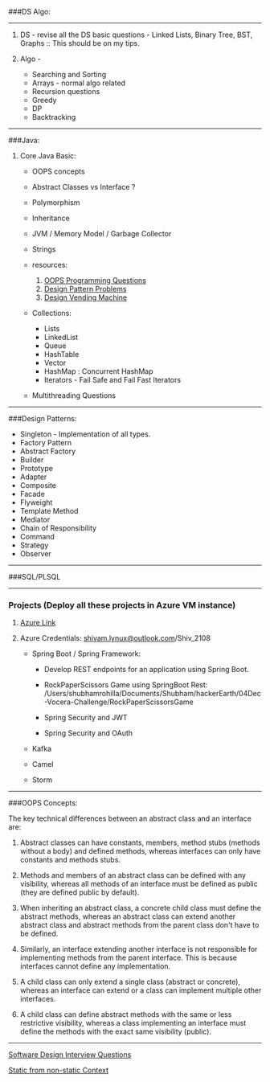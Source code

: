 ###DS Algo:
<hr>

1. DS - revise all the DS basic questions - Linked Lists, Binary Tree, BST, Graphs :: This should be on my tips.
2. Algo -
    
   + Searching and Sorting
   + Arrays - normal algo related
   + Recursion questions
   + Greedy
   + DP
   + Backtracking

<hr>

###Java:

1. Core Java Basic:
        
   + OOPS concepts
   + Abstract Classes vs Interface ? 
   + Polymorphism
   + Inheritance
   + JVM / Memory Model / Garbage Collector
   + Strings
   + resources:
        1) [OOPS Programming Questions](https://javarevisited.blogspot.com/2020/05/object-oriented-programming-questions-answers.html#axzz7Dp4B87DM)
        2) [Design Pattern Problems](https://javarevisited.blogspot.com/2012/06/20-design-pattern-and-software-design.html#axzz7Dp4B87DM)
        3) [Design Vending Machine](https://javarevisited.blogspot.com/2016/06/design-vending-machine-in-java.html#axzz7Dp4B87DM)

    + Collections:
        
        + Lists
        + LinkedList
        +  Queue
        +  HashTable
        +  Vector
        +  HashMap : Concurrent HashMap
        +  Iterators - Fail Safe and Fail Fast Iterators
    
    + Multithreading Questions

<hr>

###Design Patterns:

+ Singleton - Implementation of all types.
+ Factory Pattern
+ Abstract Factory
+ Builder
+ Prototype
+ Adapter
+ Composite
+ Facade
+ Flyweight
+ Template Method
+ Mediator
+ Chain of Responsibility
+ Command
+ Strategy
+ Observer

<hr>

###SQL/PLSQL

<hr>

### Projects (Deploy all these projects in Azure VM instance)

1. [Azure Link](https://portal.azure.com/#home)
2. Azure Credentials: shivam.lynux@outlook.com/Shiv_2108

   + Spring Boot / Spring Framework: 

        + Develop REST endpoints for an application using Spring Boot.
        
        + RockPaperScissors Game using SpringBoot Rest: 
        /Users/shubhamrohilla/Documents/Shubham/hackerEarth/04Dec-Vocera-Challenge/RockPaperScissorsGame
   
        + Spring Security and JWT
        + Spring Security and OAuth 
        
   + Kafka
   
   + Camel
   
   + Storm

<hr>

###OOPS Concepts:

The key technical differences between an abstract class and an interface are:

1. Abstract classes can have constants, members, method stubs (methods without a body) and defined methods, whereas interfaces can only have constants and methods stubs.

2. Methods and members of an abstract class can be defined with any visibility, whereas all methods of an interface must be defined as public (they are defined public by default).

3. When inheriting an abstract class, a concrete child class must define the abstract methods, whereas an abstract class can extend another abstract class and abstract methods from the parent class don't have to be defined.

4. Similarly, an interface extending another interface is not responsible for implementing methods from the parent interface. This is because interfaces cannot define any implementation.

5. A child class can only extend a single class (abstract or concrete), whereas an interface can extend or a class can implement multiple other interfaces.

6. A child class can define abstract methods with the same or less restrictive visibility, whereas a class implementing an interface must define the methods with the exact same visibility (public).

<hr>

[Software Design Interview Questions](https://javarevisited.blogspot.com/2012/06/20-design-pattern-and-software-design.html#axzz7Dp4B87DM)

[Static from non-static Context](https://javarevisited.blogspot.com/2012/02/why-non-static-variable-cannot-be.html#axzz7Dp4B87DM)


